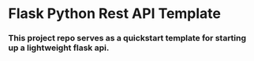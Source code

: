 # Flask Python Rest API Template

### This project repo serves as a quickstart template for starting up a lightweight flask api. 
